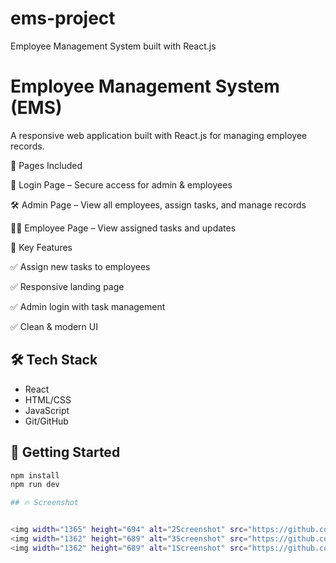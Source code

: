 # ems-project
Employee Management System built with React.js

# Employee Management System (EMS)

A responsive web application built with React.js for managing employee records.

📄 Pages Included

🔑 Login Page – Secure access for admin & employees

🛠️ Admin Page – View all employees, assign tasks, and manage records

👨‍💻 Employee Page – View assigned tasks and updates

📌 Key Features

✅ Assign new tasks to employees

✅ Responsive landing page

✅ Admin login with task management

✅ Clean & modern UI

## 🛠️ Tech Stack

- React
- HTML/CSS
- JavaScript
- Git/GitHub

## 🚀 Getting Started

```bash
npm install
npm run dev

## 🔥 Screenshot


<img width="1365" height="694" alt="2Screenshot" src="https://github.com/user-attachments/assets/96c8b8c2-8251-4e88-bb61-c67c0fc764dc" />
<img width="1362" height="689" alt="3Screenshot" src="https://github.com/user-attachments/assets/42756b24-2e87-4011-b647-a41049760d9c" />
<img width="1362" height="689" alt="1Screenshot" src="https://github.com/user-attachments/assets/5911e2d0-3ea6-4668-a3c1-0f0f8961c8fe" />
